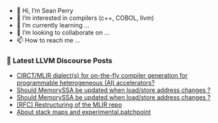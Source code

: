 - 👋 Hi, I’m Sean Perry
- 👀 I’m interested in compilers (c++, COBOL, llvm)
- 🌱 I’m currently learning ...
- 💞️ I’m looking to collaborate on ...
- 📫 How to reach me ...

<!---
s66perry/s66perry is a ✨ special ✨ repository because its `README.md` (this file) appears on your GitHub profile.
You can click the Preview link to take a look at your changes.
--->
### 📕 Latest LLVM Discourse Posts

<!-- DISCOURSE-LLVM:START -->
- [CIRCT/MLIR dialect&lpar;s&rpar; for on-the-fly compiler generation for programmable heterogeneous &lpar;AI&rpar; accelerators?](https://discourse.llvm.org/t/circt-mlir-dialect-s-for-on-the-fly-compiler-generation-for-programmable-heterogeneous-ai-accelerators/60151/2)
- [Should MemorySSA be updated when load/store address changes ?](https://discourse.llvm.org/t/should-memoryssa-be-updated-when-load-store-address-changes/59525/3)
- [Should MemorySSA be updated when load/store address changes ?](https://discourse.llvm.org/t/should-memoryssa-be-updated-when-load-store-address-changes/59525/2)
- [[RFC] Restructuring of the MLIR repo](https://discourse.llvm.org/t/rfc-restructuring-of-the-mlir-repo/4927/51)
- [About stack maps and experimental.patchpoint](https://discourse.llvm.org/t/about-stack-maps-and-experimental-patchpoint/60154/1)
<!-- DISCOURSE-LLVM:END -->
